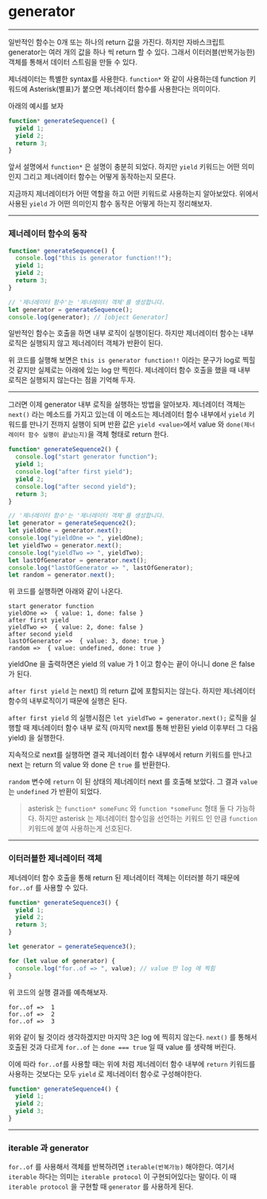 # generator

---

일반적인 함수는 0개 또는 하나의 return 값을 가진다. 하지만 자바스크립트 generator는 여러 개의 값을 하나 씩 return 할 수 있다. 그래서 이터러블(반복가능한)객체를 통해서 데이터 스트림을 만들 수 있다.

제너레이터는 특별한 syntax를 사용한다. `function*` 와 같이 사용하는데 function 키워드에 Asterisk(별표)가 붙으면 제너레이터 함수를 사용한다는 의미이다.

아래의 예시를 보자

```js
function* generateSequence() {
  yield 1;
  yield 2;
  return 3;
}
```

앞서 설명에서 `function*` 은 설명이 충분히 되었다. 하지만 `yield` 키워드는 어떤 의미인지 그리고 제너레이터 함수는 어떻게 동작하는지 모른다.

지금까지 제너레이터가 어떤 역할을 하고 어떤 키워드로 사용하는지 알아보았다. 위에서 사용된 `yield` 가 어떤 의미인지 함수 동작은 어떻게 하는지 정리해보자.

---

### 제너레이터 함수의 동작

```js
function* generateSequence() {
  console.log("this is generator function!!");
  yield 1;
  yield 2;
  return 3;
}

// '제너레이터 함수'는 '제너레이터 객체'를 생성합니다.
let generator = generateSequence();
console.log(generator); // [object Generator]
```

일반적인 함수는 호출을 하면 내부 로직이 실행이된다. 하지만 제너레이터 함수는 내부 로직은 실행되지 않고 제너레이터 객체가 반환이 된다.

위 코드를 실행해 보면은 `this is generator function!!` 이라는 문구가 log로 찍힐 것 같지만 실제로는 아래에 있는 log 만 찍힌다.
제너레이터 함수 호출을 했을 때 내부 로직은 실행되지 않는다는 점을 기억해 두자.

---

그러면 이제 generator 내부 로직을 실행하는 방법을 알아보자.
제너레이터 객체는 `next()` 라는 메소드를 가지고 있는데 이 메소드는
제너레이터 함수 내부에서 `yield` 키워드를 만나기 전까지 실행이 되며 반환 값은 `yield <value>`에서 value 와 `done(제너레이터 함수 실행이 끝났는지)`을 객체 형태로 return 한다.

```js
function* generateSequence2() {
  console.log("start generator function");
  yield 1;
  console.log("after first yield");
  yield 2;
  console.log("after second yield");
  return 3;
}

// '제너레이터 함수'는 '제너레이터 객체'를 생성합니다.
let generator = generateSequence2();
let yieldOne = generator.next();
console.log("yieldOne => ", yieldOne);
let yieldTwo = generator.next();
console.log("yieldTwo => ", yieldTwo);
let lastOfGenerator = generator.next();
console.log("lastOfGenerator => ", lastOfGenerator);
let random = generator.next();
```

위 코드를 실행하면 아래와 같이 나온다.

```
start generator function
yieldOne =>  { value: 1, done: false }
after first yield
yieldTwo =>  { value: 2, done: false }
after second yield
lastOfGenerator =>  { value: 3, done: true }
random =>  { value: undefined, done: true }
```

yieldOne 을 출력하면은 yield 의 value 가 1 이고 함수는 끝이 아니니 done 은 false 가 된다.

`after first yield` 는 next() 의 return 값에 포함되지는 않는다. 하지만 제너레이터 함수의 내부로직이기 때문에 실행은 된다.

`after first yield` 의 실행시점은 `let yieldTwo = generator.next();` 로직을 실행할 때 제너레이터 함수 내부 로직 (마지막 next를 통해 반환된 yield 이후부터 그 다음 yield) 을 실행한다.

지속적으로 next를 실행하면 결국 제너레이터 함수 내부에서 return 키워드를 만나고 next 는 return 의 value 와 done 은 `true` 를 반환한다.

`random` 변수에 `return` 이 된 상태의 제너레이터 next 를 호출해 보았다. 그 결과 `value` 는 `undefined` 가 반환이 되었다.

> asterisk 는 `function* someFunc` 와 `function *someFunc` 형태 둘 다 가능하다. 하지만 asterisk 는 제너레이터 함수임을 선언하는 키워드 인 만큼 `function` 키워드에 붙여 사용하는게 선호된다.

---

### 이터러블한 제너레이터 객체

제너레이터 함수 호출을 통해 return 된 제너레이터 객체는 이터러블 하기 때문에 `for..of` 를 사용할 수 있다.

```js
function* generateSequence3() {
  yield 1;
  yield 2;
  return 3;
}

let generator = generateSequence3();

for (let value of generator) {
  console.log("for..of => ", value); // value 만 log 에 찍힘
}
```

위 코드의 실행 결과를 예측해보자.

```
for..of =>  1
for..of =>  2
for..of =>  3
```

위와 같이 될 것이라 생각하겠지만 마지막 3은 log 에 찍히지 않는다.
`next()` 를 통해서 호출된 것과 다르게 `for..of` 는 `done === true` 일 때 value 를 생략해 버린다.

이에 따라 `for..of`를 사용할 때는 위에 처럼 제너레이터 함수 내부에 `return` 키워드를 사용하는 것보다는 모두 `yield` 로 제너레이터 함수로 구성해야한다.

```js
function* generateSequence4() {
  yield 1;
  yield 2;
  yield 3;
}
```

---

### iterable 과 generator

`for..of` 를 사용해서 객체를 반복하려면 `iterable(반복가능)` 해야한다. 여기서 `iterable` 하다는 의미는 `iterable protocol` 이 구현되어있다는 말이다. 이 때 `iterable protocol` 을 구현할 때 `generator` 를 사용하게 된다.
